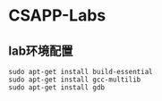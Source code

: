 # CSAPP-Labs
## lab环境配置
```
sudo apt-get install build-essential
sudo apt-get install gcc-multilib
sudo apt-get install gdb
```
